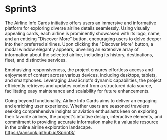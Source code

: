 # Sprint3
The Airline Info Cards initiative offers users an immersive and informative platform for exploring diverse airline details seamlessly. Using visually appealing cards, each airline is prominently showcased with its logo, name, and an enticing "Discover More" button, encouraging users to delve deeper into their preferred airlines. Upon clicking the "Discover More" button, a modal window elegantly appears, unveiling an extensive array of information about the selected airline, including its history, destinations, fleet, and distinctive services.

Emphasizing responsiveness, the project ensures effortless access and enjoyment of content across various devices, including desktops, tablets, and smartphones. Leveraging JavaScript's dynamic capabilities, the project efficiently retrieves and updates content from a structured data source, facilitating easy maintenance and scalability for future enhancements.

Going beyond functionality, Airline Info Cards aims to deliver an engaging and enriching user experience. Whether users are seasoned travelers seeking comprehensive insights or aviation enthusiasts keen on exploring their favorite airlines, the project's intuitive design, interactive elements, and commitment to providing accurate information make it a valuable resource in the online airline exploration landscape.
https://aansonk.github.io/Sprint3/
